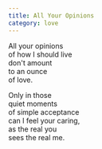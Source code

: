 ```yaml
---
title: All Your Opinions
category: love
---
```


All your opinions  
of how I should live  
don't amount  
to an ounce  
of love.

Only in those   
quiet moments  
of simple acceptance  
can I feel your caring,  
as the real you  
sees the real me.
